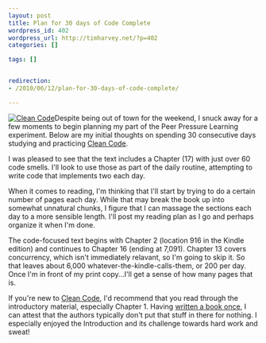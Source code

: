 ```yaml
--- 
layout: post
title: Plan for 30 days of Code Complete
wordpress_id: 402
wordpress_url: http://timharvey.net/?p=402
categories: []

tags: []


redirection:
- /2010/06/12/plan-for-30-days-of-code-complete/

---
```

[![](http://timharvey.net/wp-content/Screen-shot-2010-06-12-at-8.33.20-AM.png "Clean Code")](http://www.amazon.com/gp/product/0132350882?ie=UTF8&tag=timharvethebl-20&linkCode=as2&camp=1789&creative=390957&creativeASIN=0132350882)Despite being out of town for the weekend, I snuck away for a few moments to begin planning my part of the Peer Pressure Learning experiment. Below are my initial thoughts on spending 30 consecutive days studying and practicing [Clean Code](http://www.amazon.com/gp/product/0132350882?ie=UTF8&tag=timharvethebl-20&linkCode=as2&camp=1789&creative=390957&creativeASIN=0132350882).

I was pleased to see that the text includes a Chapter (17) with just over 60 code smells. I'll look to use those as part of the daily routine, attempting to write code that implements two each day.

When it comes to reading, I'm thinking that I'll start by trying to do a certain number of pages each day. While that may break the book up into somewhat unnatural chunks, I figure that I can massage the sections each day to a more sensible length. I'll post my reading plan as I go and perhaps organize it when I'm done.

The code-focused text begins with Chapter 2 (location 916 in the Kindle edition) and continues to Chapter 16 (ending at 7,091). Chapter 13 covers concurrency, which isn't immediately relavant, so I'm going to skip it. So that leaves about 6,000 whatever-the-kindle-calls-them, or 200 per day. Once I'm in front of my print copy...I'll get a sense of how many pages that is.

If you're new to [Clean Code](http://www.amazon.com/gp/product/0132350882?ie=UTF8&tag=timharvethebl-20&linkCode=as2&camp=1789&creative=390957&creativeASIN=0132350882), I'd recommend that you read through the introductory material, especially Chapter 1. Having [written a book once](http://www.amazon.com/Developing-Business-Dummies-Personal-Finance/dp/0764579061/ref=sr_1_3?ie=UTF8&s=books&qid=1276345662&sr=1-3), I can attest that the authors typically don't put that stuff in there for nothing. I especially enjoyed the Introduction and its challenge towards hard work and sweat!
